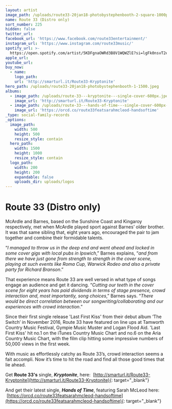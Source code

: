 ```yaml
---
layout: artist
image_path: /uploads/route33-20jan18-photobystephenbooth-2-square-1000px.jpeg
name: Route 33 (Distro only)
sort_number: 225
hidden: false
twitter_url:
facebook_url: 'https://www.facebook.com/route33entertainment/'
instagram_url: 'https://www.instagram.com/route33music/'
spotify_url: >-
  https://open.spotify.com/artist/5KDFgnaOWRd3B8V1WQWZlE?si=lgFk0nsvT2efFNUBaKL29QCN?si=6B1AlYBMQ9ODFd2sEuw5IA
apple_url:
youtube_url:
buy_now:
  - name:
    logo_path:
    url: 'http://smarturl.it/Route33-Kryptonite'
hero_path: /uploads/route33-20jan18-photobystephenbooth-1-1500.jpeg
albums:
  - image_path: /uploads/route-33---kryptonite---single-cover-600px.jpeg
    image_url: 'http://smarturl.it/Route33-Kryptonite'
  - image_path: /uploads/route-33---hands-of-time---single-cover-600px-1.jpg
    image_url: 'https://orcd.co/route33featsarahmcleod-handsoftime'
_type: social-family-records
_options:
  image_path:
    width: 500
    height: 500
    resize_style: contain
  hero_path:
    width: 1500
    height: 1000
    resize_style: contain
  logo_path:
    width: 200
    height: 200
    expandable: false
    uploads_dir: uploads/logos
---
```


# **Route 33 (Distro only)**

McArdle and Barnes, based on the Sunshine Coast and Kingaroy respectively, met when McArdle played sport against Barnes’ older brother. It was that same sibling that, eight years ago, encouraged the pair to jam together and combine their formidable talents.

“*I managed to throw us in the deep end and went ahead and locked in some cover gigs with local pubs in Ipswich*,” Barnes explains, “*and from there we have just gone from strength to strength in the cover scene, playing at such events like Roma Cup, Warwick Rodeo and also a private party for Richard Branson*.”

That experience means Route 33 are well versed in what type of songs engage an audience and get it dancing. “*Cutting our teeth in the cover scene for eight years has paid dividends in terms of stage presence, crowd interaction and, most importantly, song choices*,” Barnes says. “*There would be direct correlation between our songwriting/collaborating and our experiences with crowd interaction*.”

Since their first single release 'Last First Kiss' from their debut album ‘The Switch’ in November 2016, Route 33 have featured on line ups at Tamworth Country Music Festival, Gympie Music Muster and Logan Flood Aid. 'Last First Kiss' hit no.1 on the iTunes Country Music Chart and no.6 on the Aria Country Music Chart, with the film clip hitting some impressive numbers of 50,000 views in the first week.

With music as effortlessly catchy as Route 33’s, crowd interaction seems a fait accompli. Now it’s time to hit the road and find all those good times that lie ahead.

Get **Route 33's**&nbsp;single, ***Kryptonite***, here: &nbsp;[http://smarturl.it/Route33-Kryptonite](http://smarturl.it/Route33-Kryptonite){: target="_blank"}

And get their latest single, ***Hands of Time***, featuring Sarah McLeod here: &nbsp;[https://orcd.co/route33featsarahmcleod-handsoftime](https://orcd.co/route33featsarahmcleod-handsoftime){: target="_blank"}